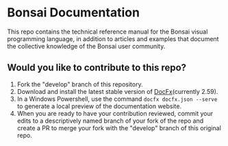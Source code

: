 # Bonsai Documentation

This repo contains the technical reference manual for the Bonsai visual programming language, in addition to articles and examples that document the collective knowledge of the Bonsai user community.

## Would you like to contribute to this repo?

1. Fork the "develop" branch of this repository.
2. Download and install the latest stable version of [DocFx](https://dotnet.github.io/docfx/index.html)(currently 2.59).
3. In a Windows Powershell, use the command `docfx docfx.json --serve` to generate a local preview of the documentation website.
4. When you are ready to have your contribution reviewed, commit your edits to a descriptively named branch of your fork of the repo and create a PR to merge your fork with the "develop" branch of this original repo.
